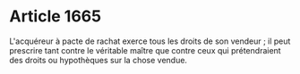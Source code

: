 # Article 1665

L'acquéreur à pacte de rachat exerce tous les droits de son vendeur ; il peut prescrire tant contre le véritable maître que contre ceux qui prétendraient des droits ou hypothèques sur la chose vendue.